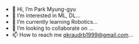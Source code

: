 - 👋 Hi, I’m Park Myung-gyu
- 👀 I’m interested in ML, DL...
- 🌱 I’m currently learning Robotics...
- 💞️ I’m looking to collaborate on ...
- 📫 How to reach me qkraudrb1999@gmail.com...

<!---
audrb1999/audrb1999 is a ✨ special ✨ repository because its `README.md` (this file) appears on your GitHub profile.
You can click the Preview link to take a look at your changes.
--->
